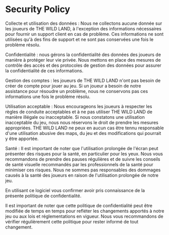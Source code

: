 # Security Policy

Collecte et utilisation des données :
Nous ne collectons aucune donnée sur les joueurs de THE WILD LAND, à l'exception des informations nécessaires pour fournir un support client en cas de problème. Ces informations ne sont utilisées qu'à des fins de support et ne sont pas conservées une fois le problème résolu.

Confidentialité : 
nous gérons la confidentialité des données des joueurs de manière à protéger leur vie privée. Nous mettons en place des mesures de contrôle des accès et des protocoles de gestion des données pour assurer la confidentialité de ces informations.

Gestion des comptes : 
les joueurs de THE WILD LAND n'ont pas besoin de créer de compte pour jouer au jeu. Si un joueur a besoin de notre assistance pour résoudre un problème, nous ne conservons pas ces informations une fois le problème résolu.

Utilisation acceptable : 
Nous encourageons les joueurs à respecter les règles de conduite acceptables et à ne pas utiliser THE WILD LAND de manière illégale ou inacceptable. Si nous constatons une utilisation inacceptable du jeu, nous nous réservons le droit de prendre les mesures appropriées.
THE WILD LAND ne peux en aucun cas être tennu responsable d'une utilisation abusive des maps, du jeu et des modifications qui pourrait y être apportée.

Santé : 
Il est important de noter que l'utilisation prolongée de l'écran peut présenter des risques pour la santé, en particulier pour les yeux. Nous vous recommandons de prendre des pauses régulières et de suivre les conseils de santé visuelle recommandés par les professionnels de la santé pour minimiser ces risques. Nous ne sommes pas responsables des dommages causés à la santé des joueurs en raison de l'utilisation prolongée de notre jeu.

En utilisant ce logiciel vous confirmer avoir pris connaissance de la présente politique de confidentialité.



Il est important de noter que cette politique de confidentialité peut être modifiée de temps en temps pour refléter les changements apportés à notre jeu ou aux lois et réglementations en vigueur. Nous vous recommandons de vérifier régulièrement cette politique pour rester informé de tout changement.

